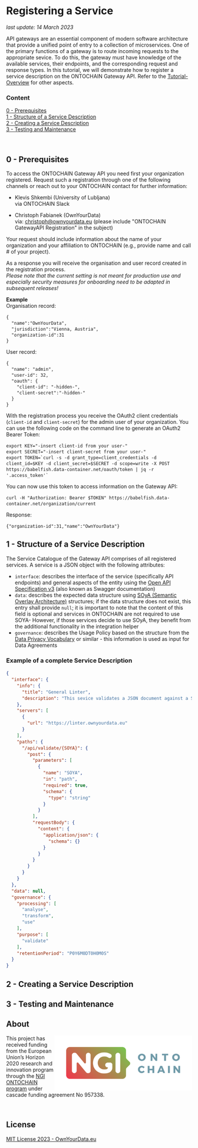 # Registering a Service

*last update: 14 March 2023*  

API gateways are an essential component of modern software architecture that provide a unified point of entry to a collection of microservices. One of the primary functions of a gateway is to route incoming requests to the appropriate sevice. To do this, the gateway must have knowledge of the available services, their endpoints, and the corresponding request and response types. In this tutorial, we will demonstrate how to register a service description on the ONTOCHAIN Gateway API. Refer to the [Tutorial-Overview](https://github.com/OwnYourData/dc-babelfish/tree/main/tutorial) for other aspects.

### Content

[0 - Prerequisites](#0---prerequisites)  
[1 - Structure of a Service Description](#1---structure-of-a-service-description)  
[2 - Creating a Service Description](#2---creating-a-service-description)  
[3 - Testing and Maintenance](#3---testing-and-maintenance)

&nbsp;

## 0 - Prerequisites

To access the ONTOCHAIN Gateway API you need first your organization registered. Request such a registration through one of the following channels or reach out to your ONTOCHAIN contact for further information:

* Klevis Shkembi (University of Lubljana)  
  via ONTOCHAIN Slack

* Christoph Fabianek (OwnYourData)  
  via: christoph@ownyourdata.eu (please include "ONTOCHAIN GatewayAPI Registration" in the subject)

Your request should include information about the name of your organization and your affiliation to ONTOCHAIN (e.g., provide name and call # of your project).

As a response you will receive the organisation and user record created in the registration process.  
*Please note that the current setting is not meant for production use and especially security measures for onboarding need to be adapted in subsequent releases!*

**Example**  
Organisation record:
```json=
{
  "name":"OwnYourData",
  "jurisdiction":"Vienna, Austria",
  "organization-id":31
}
```

User record:
```json=
{
  "name": "admin",
  "user-id": 32,
  "oauth": {
    "client-id": "-hidden-",
    "client-secret":"-hidden-"
  }
}
```

With the registration process you receive the OAuth2 client credentials (`client-id` and `client-secret`) for the admin user of your organization. You can use the following code on the command line to generate an OAuth2 Bearer Token:

```bash=
export KEY="-insert client-id from your user-"
export SECRET="-insert client-secret from your user-"
export TOKEN=`curl -s -d grant_type=client_credentials -d client_id=$KEY -d client_secret=$SECRET -d scope=write -X POST https://babelfish.data-container.net/oauth/token | jq -r '.access_token'`
```

You can now use this token to access information on the Gateway API:

```bash=
curl -H "Authorization: Bearer $TOKEN" https://babelfish.data-container.net/organization/current
```
Response:    
```json=
{"organization-id":31,"name":"OwnYourData"}
```


## 1 - Structure of a Service Description

The Service Catalogue of the Gateway API comprises of all registered services. A service is a JSON object with the following attributes:  
* `interface`: describes the interface of the service (specifically API endpoints) and general aspects of the entity using the [Open API Specification v3](https://spec.openapis.org/oas/v3.1.0) (also known as Swagger documentation)  
* `data`: describes the expected data structure using [SOyA (Semantic Overlay Architecture)](https://ownyourdata.github.io/soya/) structures; if the data structure does not exist, this entry shall provide `null`; it is important to note that the content of this field is optional and services in ONTOCHAIN are not required to use SOYA- However, if those services decide to use SOyA, they benefit from the additional functionality in the integration helper  
* `governance`: describes the Usage Policy based on the structure from the [Data Privacy Vocabulary](https://w3c.github.io/dpv/dpv/) or similar - this information is used as input for Data Agreements

### Example of a complete Service Description

```json
{
  "interface": {
    "info": {
      "title": "General Linter",
      "description": "This sevice validates a JSON document against a SOyA structure."
    },
    "servers": [
      {
        "url": "https://linter.ownyourdata.eu"
      }
    ],
    "paths": {
      "/api/validate/{SOYA}": {
        "post": {
          "parameters": [
            {
              "name": "SOYA",
              "in": "path",
              "required": true,
              "schema": {
                "type": "string"
              }
            }
          ],
          "requestBody": {
            "content": {
              "application/json": {
                "schema": {}
              }
            }
          }
        }
      }
    }
  },
  "data": null,
  "governance": {
    "processing": [
      "analyse",
      "transform",
      "use"
    ],
    "purpose": [
      "validate"
    ],
    "retentionPeriod": "P0Y6M0DT0H0M0S"
  }
}
```

## 2 - Creating a Service Description

## 3 - Testing and Maintenance

## About  

<img align="right" src="https://raw.githubusercontent.com/OwnYourData/dc-babelfish/main/app/assets/images/logo-ngi-ontochain-positive.png" height="150">This project has received funding from the European Union’s Horizon 2020 research and innovation program through the [NGI ONTOCHAIN program](https://ontochain.ngi.eu/) under cascade funding agreement No 957338.


<br clear="both" />

## License

[MIT License 2023 - OwnYourData.eu](https://raw.githubusercontent.com/OwnYourData/dc-babelfish/main/LICENSE)
